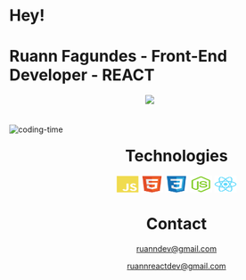 # Hey!
# Ruann Fagundes - Front-End Developer - REACT


<div align="center">
  <img height="180em" src="https://github-readme-stats.vercel.app/api?username=RuannJS">
</div>
<br>

<div  align="center"> 
  <div style="display: inline_block"><br>
    <img align="left" height="250" alt="coding-time" src="code.gif">
    <h1 align="center">Technologies</h1>
    <img align="center" height="30" width="40" alt="js-icon"  src="https://raw.githubusercontent.com/devicons/devicon/master/icons/javascript/javascript-plain.svg">
    <img align="center" height="30" width="40" alt="html-icon" src="https://raw.githubusercontent.com/devicons/devicon/master/icons/html5/html5-original.svg">
    <img align="center" height="30" width="40" alt="css-icon" src="https://raw.githubusercontent.com/devicons/devicon/master/icons/css3/css3-original.svg">
    <img align="center" height="30" width="40" alt="nodejs-icon" src="https://raw.githubusercontent.com/devicons/devicon/master/icons/nodejs/nodejs-original.svg">
    <img align="center" height="30" width="40" alt="react-icon" src="https://raw.githubusercontent.com/devicons/devicon/master/icons/react/react-original.svg">
   </div>
    
  
  <h1 align="center">Contact</h1>
    <a href = "mailto: ruanndev@gmail.com"> 
      <p> ruanndev@gmail.com </p>
     <a href = "mailto: ruannreactdev@gmail.com">
       <p>ruannreactdev@gmail.com</p>
</div>
